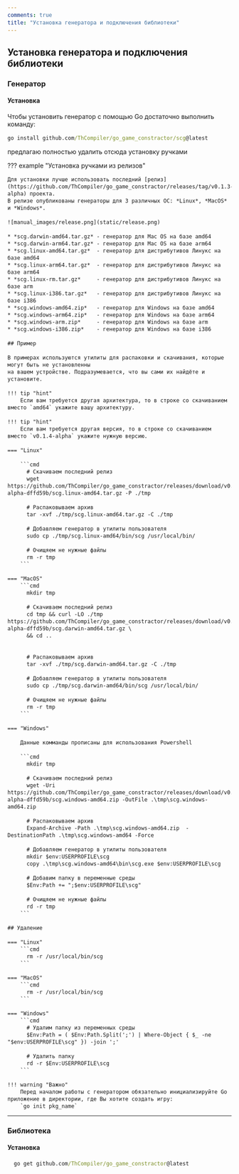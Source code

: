 ```yaml
---
comments: true
title: "Установка генератора и подключения библиотеки"
---
```


## Установка генератора и подключения библиотеки

### Генератор

#### Установка

Чтобы установить генератор с помощью Go достаточно выполнить команду:
```cmd
go install github.com/ThCompiler/go_game_constractor/scg@latest
```
предлагаю полностью удалить отсюда установку ручками

??? example "Установка ручками из релизов"

    Для установки лучше использовать последний [релиз](https://github.com/ThCompiler/go_game_constractor/releases/tag/v0.1.3-alpha) проекта.
    В релизе опубликованы генераторы для 3 различных ОС: *Linux*, *MacOS* и *Windows*.

    ![manual_images/release.png](static/release.png)

    * *scg.darwin-amd64.tar.gz* - генератор для Mac OS на базе amd64
    * *scg.darwin-arm64.tar.gz* - генератор для Mac OS на базе arm64
    * *scg.linux-amd64.tar.gz*  - генератор для дистрибутивов Линукс на базе amd64
    * *scg.linux-arm64.tar.gz*  - генератор для дистрибутивов Линукс на базе arm64
    * *scg.linux-rm.tar.gz*     - генератор для дистрибутивов Линукс на базе arm
    * *scg.linux-i386.tar.gz*   - генератор для дистрибутивов Линукс на базе i386
    * *scg.windows-amd64.zip*   - генератор для Windows на базе amd64
    * *scg.windows-arm64.zip*   - генератор для Windows на базе arm64
    * *scg.windows-arm.zip*     - генератор для Windows на базе arm
    * *scg.windows-i386.zip*    - генератор для Windows на базе i386

    ## Пример

    В примерах используются утилиты для распаковки и скачивания, которые могут быть не установленны
    на вашем устройстве. Подразумевается, что вы сами их найдёте и установите. 
    
    !!! tip "hint"
        Если вам требуется другая архитектура, то в строке со скачиванием вместо `amd64` укажите вашу архитектуру.
    
    !!! tip "hint"
        Если вам требуется другая версия, то в строке со скачиванием вместо `v0.1.4-alpha` укажите нужную версию.

    === "Linux"

        ```cmd
          # Скачиваем последний релиз
          wget https://github.com/ThCompiler/go_game_constractor/releases/download/v0.1.4-alpha-dffd59b/scg.linux-amd64.tar.gz -P ./tmp
          
          # Распаковываем архив
          tar -xvf ./tmp/scg.linux-amd64.tar.gz -C ./tmp
          
          # Добавляем генератор в утилиты пользователя
          sudo cp ./tmp/scg.linux-amd64/bin/scg /usr/local/bin/
          
          # Очищяем не нужные файлы
          rm -r tmp
        ```
    
    === "MacOS"
        ```cmd
          mkdir tmp
          
          # Скачиваем последний релиз
          cd tmp && curl -LO ./tmp https://github.com/ThCompiler/go_game_constractor/releases/download/v0.1.4-alpha-dffd59b/scg.darwin-amd64.tar.gz \
          && cd ..
        
          
          # Распаковываем архив
          tar -xvf ./tmp/scg.darwin-amd64.tar.gz -C ./tmp
          
          # Добавляем генератор в утилиты пользователя
          sudo cp ./tmp/scg.darwin-amd64/bin/scg /usr/local/bin/
          
          # Очищяем не нужные файлы
          rm -r tmp
        ```

    === "Windows"
    
        Данные комманды прописаны для использования Powershell
        
        ```cmd
          mkdir tmp
          
          # Скачиваем последний релиз
          wget -Uri https://github.com/ThCompiler/go_game_constractor/releases/download/v0.1.4-alpha-dffd59b/scg.windows-amd64.zip -OutFile .\tmp\scg.windows-amd64.zip
          
          # Распаковываем архив
          Expand-Archive -Path .\tmp\scg.windows-amd64.zip  -DestinationPath .\tmp\scg.windows-amd64 -Force
          
          # Добавляем генератор в утилиты пользователя
          mkdir $env:USERPROFILE\scg
          copy .\tmp\scg.windows-amd64\bin\scg.exe $env:USERPROFILE\scg
          
          # Добавим папку в переменные среды
          $Env:Path += ";$env:USERPROFILE\scg"
          
          # Очищяем не нужные файлы
          rd -r tmp
        ```
    
    ## Удаление
    
    === "Linux"
        ```cmd  
          rm -r /usr/local/bin/scg
        ```
    
    === "MacOS"
        ```cmd
          rm -r /usr/local/bin/scg
        ```
    
    === "Windows"
        ```cmd
          # Удалим папку из переменных среды
          $Env:Path = ( $Env:Path.Split(';') | Where-Object { $_ -ne "$env:USERPROFILE\scg" }) -join ';'
          
          # Удалить папку
          rd -r $Env:USERPROFILE\scg
        ```

    !!! warning "Важно"
        Перед началом работы с генератором обязательно инициализируйте Go приложение в директории, где Вы хотите создать игру:
        `go init pkg_name`


------------------------------------------------------------

### Библиотека

#### Установка
```cmd
  go get github.com/ThCompiler/go_game_constractor@latest
```
